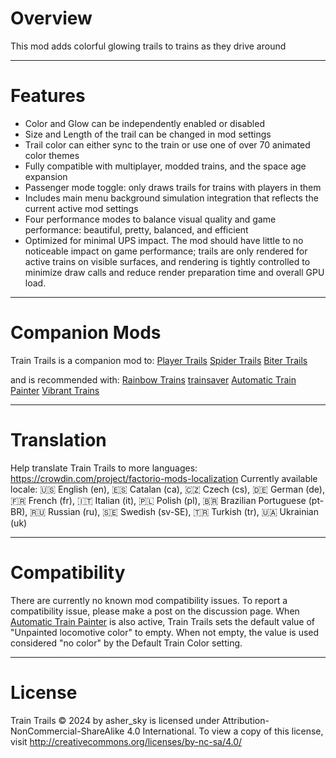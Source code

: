 # Overview
This mod adds colorful glowing trails to trains as they drive around

----------
# Features
- Color and Glow can be independently enabled or disabled
- Size and Length of the trail can be changed in mod settings
- Trail color can either sync to the train or use one of over 70 animated color themes
- Fully compatible with multiplayer, modded trains, and the space age expansion
- Passenger mode toggle: only draws trails for trains with players in them
- Includes main menu background simulation integration that reflects the current active mod settings
- Four performance modes to balance visual quality and game performance: beautiful, pretty, balanced, and efficient
- Optimized for minimal UPS impact. The mod should have little to no noticeable impact on game performance; trails are only rendered for active trains on visible surfaces, and rendering is tightly controlled to minimize draw calls and reduce render preparation time and overall GPU load.

---------------
# Companion Mods
Train Trails is a companion mod to:
[Player Trails](https://mods.factorio.com/mod/player-trails)
[Spider Trails](https://mods.factorio.com/mod/spider-trails)
[Biter Trails](https://mods.factorio.com/mod/biter-trails)

and is recommended with:
[Rainbow Trains](https://mods.factorio.com/mod/rainbow-trains)
[trainsaver](https://mods.factorio.com/mod/trainsaver)
[Automatic Train Painter](https://mods.factorio.com/mod/Automatic_Train_Painter)
[Vibrant Trains](https://mods.factorio.com/mod/vibrant-trains)

---------------------
# Translation
Help translate Train Trails to more languages: https://crowdin.com/project/factorio-mods-localization
Currently available locale:
🇺🇸 English (en), 🇪🇸 Catalan (ca), 🇨🇿 Czech (cs), 🇩🇪 German (de), 🇫🇷 French (fr), 🇮🇹 Italian (it), 🇵🇱 Polish (pl), 🇧🇷 Brazilian Portuguese (pt-BR), 🇷🇺 Russian (ru), 🇸🇪 Swedish (sv-SE), 🇹🇷 Turkish (tr), 🇺🇦 Ukrainian (uk)

---------------------
# Compatibility
There are currently no known mod compatibility issues. To report a compatibility issue, please make a post on the discussion page.
When [Automatic Train Painter](https://mods.factorio.com/mod/Automatic_Train_Painter) is also active, Train Trails sets the default value of "Unpainted locomotive color" to empty. When not empty, the value is used considered "no color" by the Default Train Color setting.

----------------------------
# License
Train Trails © 2024 by asher_sky is licensed under Attribution-NonCommercial-ShareAlike 4.0 International.
To view a copy of this license, visit http://creativecommons.org/licenses/by-nc-sa/4.0/